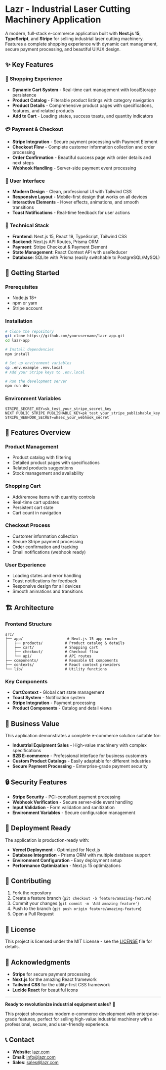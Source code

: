 # Lazr - Industrial Laser Cutting Machinery Application

A modern, full-stack e-commerce application built with **Next.js 15**, **TypeScript**, and **Stripe** for selling industrial laser cutting machinery. Features a complete shopping experience with dynamic cart management, secure payment processing, and beautiful UI/UX design.

## ✨ Key Features

### 🛒 **Shopping Experience**
- **Dynamic Cart System** - Real-time cart management with localStorage persistence
- **Product Catalog** - Filterable product listings with category navigation
- **Product Details** - Comprehensive product pages with specifications, features, and related products
- **Add to Cart** - Loading states, success toasts, and quantity indicators

### 💳 **Payment & Checkout**
- **Stripe Integration** - Secure payment processing with Payment Element
- **Checkout Flow** - Complete customer information collection and order processing
- **Order Confirmation** - Beautiful success page with order details and next steps
- **Webhook Handling** - Server-side payment event processing

### 🎨 **User Interface**
- **Modern Design** - Clean, professional UI with Tailwind CSS
- **Responsive Layout** - Mobile-first design that works on all devices
- **Interactive Elements** - Hover effects, animations, and smooth transitions
- **Toast Notifications** - Real-time feedback for user actions

### 🔧 **Technical Stack**
- **Frontend**: Next.js 15, React 19, TypeScript, Tailwind CSS
- **Backend**: Next.js API Routes, Prisma ORM
- **Payment**: Stripe Checkout & Payment Element
- **State Management**: React Context API with useReducer
- **Database**: SQLite with Prisma (easily switchable to PostgreSQL/MySQL)

## 🚀 Getting Started

### Prerequisites
- Node.js 18+ 
- npm or yarn
- Stripe account

### Installation
```bash
# Clone the repository
git clone https://github.com/yourusername/lazr-app.git
cd lazr-app

# Install dependencies
npm install

# Set up environment variables
cp .env.example .env.local
# Add your Stripe keys to .env.local

# Run the development server
npm run dev
```

### Environment Variables
```env
STRIPE_SECRET_KEY=sk_test_your_stripe_secret_key
NEXT_PUBLIC_STRIPE_PUBLISHABLE_KEY=pk_test_your_stripe_publishable_key
STRIPE_WEBHOOK_SECRET=whsec_your_webhook_secret
```

## 📱 Features Overview

### **Product Management**
- Product catalog with filtering
- Detailed product pages with specifications
- Related products suggestions
- Stock management and availability

### **Shopping Cart**
- Add/remove items with quantity controls
- Real-time cart updates
- Persistent cart state
- Cart count in navigation

### **Checkout Process**
- Customer information collection
- Secure Stripe payment processing
- Order confirmation and tracking
- Email notifications (webhook ready)

### **User Experience**
- Loading states and error handling
- Toast notifications for feedback
- Responsive design for all devices
- Smooth animations and transitions

## 🏗️ Architecture

### **Frontend Structure**
```
src/
├── app/                    # Next.js 15 app router
│   ├── products/          # Product catalog & details
│   ├── cart/              # Shopping cart
│   ├── checkout/          # Checkout flow
│   └── api/               # API routes
├── components/            # Reusable UI components
├── contexts/              # React context providers
└── lib/                   # Utility functions
```

### **Key Components**
- **CartContext** - Global cart state management
- **Toast System** - Notification system
- **Stripe Integration** - Payment processing
- **Product Components** - Catalog and detail views

## 🎯 Business Value

This application demonstrates a complete e-commerce solution suitable for:
- **Industrial Equipment Sales** - High-value machinery with complex specifications
- **B2B E-commerce** - Professional interface for business customers
- **Custom Product Catalogs** - Easily adaptable for different industries
- **Secure Payment Processing** - Enterprise-grade payment security

## 🔒 Security Features

- **Stripe Security** - PCI-compliant payment processing
- **Webhook Verification** - Secure server-side event handling
- **Input Validation** - Form validation and sanitization
- **Environment Variables** - Secure configuration management

## 🚀 Deployment Ready

The application is production-ready with:
- **Vercel Deployment** - Optimized for Next.js
- **Database Integration** - Prisma ORM with multiple database support
- **Environment Configuration** - Easy deployment setup
- **Performance Optimization** - Next.js 15 optimizations

## 🤝 Contributing

1. Fork the repository
2. Create a feature branch (`git checkout -b feature/amazing-feature`)
3. Commit your changes (`git commit -m 'Add amazing feature'`)
4. Push to the branch (`git push origin feature/amazing-feature`)
5. Open a Pull Request

## 📄 License

This project is licensed under the MIT License - see the [LICENSE](LICENSE) file for details.

## 🙏 Acknowledgments


- **Stripe** for secure payment processing
- **Next.js** for the amazing React framework
- **Tailwind CSS** for the utility-first CSS framework
- **Lucide React** for beautiful icons

---

**Ready to revolutionize industrial equipment sales?** 🚀

This project showcases modern e-commerce development with enterprise-grade features, perfect for selling high-value industrial machinery with a professional, secure, and user-friendly experience.

## 📞 Contact

- **Website**: [lazr.com](https://lazr.com)
- **Email**: info@lazr.com
- **Sales**: sales@lazr.com
